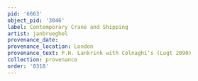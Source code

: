 ```yaml
---
pid: '6663'
object_pid: '3046'
label: Contemporary Crane and Shipping
artist: janbrueghel
provenance_date:
provenance_location: London
provenance_text: P.H. Lankrink with Colnaghi's (Lugt 2090)
collection: provenance
order: '0318'
---
```

